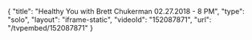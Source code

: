 {
    "title": "Healthy You with Brett Chukerman 02.27.2018 - 8 PM",
    "type": "solo",
    "layout": "iframe-static",
    "videoId": "152087871",
    "url": "\/tvpembed\/152087871"
}